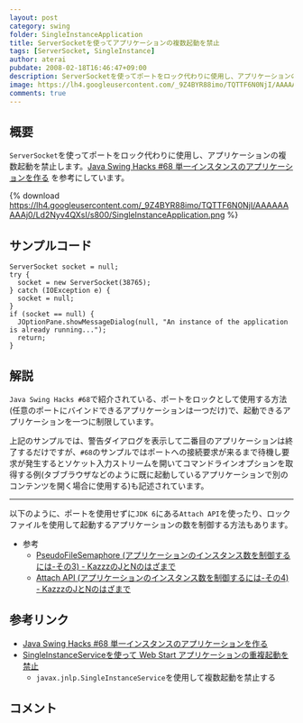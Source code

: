 ```yaml
---
layout: post
category: swing
folder: SingleInstanceApplication
title: ServerSocketを使ってアプリケーションの複数起動を禁止
tags: [ServerSocket, SingleInstance]
author: aterai
pubdate: 2008-02-18T16:46:47+09:00
description: ServerSocketを使ってポートをロック代わりに使用し、アプリケーションの複数起動を禁止します。
image: https://lh4.googleusercontent.com/_9Z4BYR88imo/TQTTF6N0NjI/AAAAAAAAAj0/Ld2Nyv4QXsI/s800/SingleInstanceApplication.png
comments: true
---
```

## 概要
`ServerSocket`を使ってポートをロック代わりに使用し、アプリケーションの複数起動を禁止します。[Java Swing Hacks #68 単一インスタンスのアプリケーションを作る](http://www.oreilly.co.jp/books/4873112788/toc.html) を参考にしています。

{% download https://lh4.googleusercontent.com/_9Z4BYR88imo/TQTTF6N0NjI/AAAAAAAAAj0/Ld2Nyv4QXsI/s800/SingleInstanceApplication.png %}

## サンプルコード
<pre class="prettyprint"><code>ServerSocket socket = null;
try {
  socket = new ServerSocket(38765);
} catch (IOException e) {
  socket = null;
}
if (socket == null) {
  JOptionPane.showMessageDialog(null, "An instance of the application is already running...");
  return;
}
</code></pre>

## 解説
`Java Swing Hacks #68`で紹介されている、ポートをロックとして使用する方法(任意のポートにバインドできるアプリケーションは一つだけ)で、起動できるアプリケーションを一つに制限しています。

上記のサンプルでは、警告ダイアログを表示して二番目のアプリケーションは終了するだけですが、`#68`のサンプルではポートへの接続要求が来るまで待機し要求が発生するとソケット入力ストリームを開いてコマンドラインオプションを取得する例(タブブラウザなどのように既に起動しているアプリケーションで別のコンテンツを開く場合に使用する)も記述されています。

- - - -
以下のように、ポートを使用せずに`JDK 6`にある`Attach API`を使ったり、ロックファイルを使用して起動するアプリケーションの数を制御する方法もあります。

- 参考
    - [PseudoFileSemaphore (アプリケーションのインスタンス数を制御するには-その3) - KazzzのJとNのはざまで](http://d.hatena.ne.jp/Kazzz/20071218/p1)
    - [Attach API (アプリケーションのインスタンス数を制御するには-その4) - KazzzのJとNのはざまで](http://d.hatena.ne.jp/Kazzz/20071221/p1)

<!-- dummy comment line for breaking list -->

## 参考リンク
- [Java Swing Hacks #68 単一インスタンスのアプリケーションを作る](http://www.oreilly.co.jp/books/4873112788/toc.html)
- [SingleInstanceServiceを使って Web Start アプリケーションの重複起動を禁止](https://ateraimemo.com/Swing/SingleInstanceService.html)
    - `javax.jnlp.SingleInstanceService`を使用して複数起動を禁止する

<!-- dummy comment line for breaking list -->

## コメント
